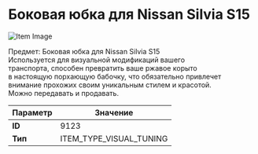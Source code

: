 # Боковая юбка для Nissan Silvia S15

![Item Image](../img/9123.webp?raw=true)

Предмет: Боковая юбка для Nissan Silvia S15<br>Используется для визуальной модификаций вашего<br>транспорта, способен превратить ваше ржавое корыто<br>в настоящую порхающую бабочку, что обязательно привлечет<br>внимание прохожих своим уникальным стилем и красотой.<br>Можно передавать и продавать.


| Параметр | Значение |
|----------|----------|
| **ID** | 9123 |
| **Тип** | ITEM_TYPE_VISUAL_TUNING |

